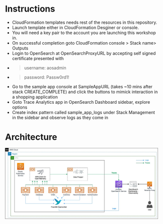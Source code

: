 # Instructions
- CloudFormation templates needs rest of the resources in this repository.
- Launch template either in CloudFormation Desginer or console.
- You will need a key pair to the account you are launching this workshop in.
- On successful completion goto CloudFormation console > Stack name> Outputs
- Login to OpenSearch at OpenSearchProxyURL by accepting self signed certificate presented with 
- > username: aosadmin 
- > password: Passw0rd1!
- Go to the sample app console at SampleAppURL (takes ~10 mins after stack CREATE_COMPLETE) and click the buttons to mimick interaction in a shopping application
- Goto Trace Analytics app in OpenSearch Dashboard sidebar, explore options
- Create index pattern called sample_app_logs under Stack Management in the sidebar and observe logs as they come in
# Architecture
![architecture](assets/arch.jpg)